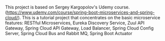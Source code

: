 This project is based on Sergey Kargopolov's Udemy course. (https://www.udemy.com/course/spring-boot-microservices-and-spring-cloud/).
This is a tutorial project that concentrates on the basic microservice features:
RESTful Microservices,
Eureka Discovery Service,
Zuul API Gateway,
Spring Cloud API Gateway,
Load Balancer,
Spring Cloud Config Server,
Spring Cloud Bus and Rabbit MQ,
Spring Boot Actuator

